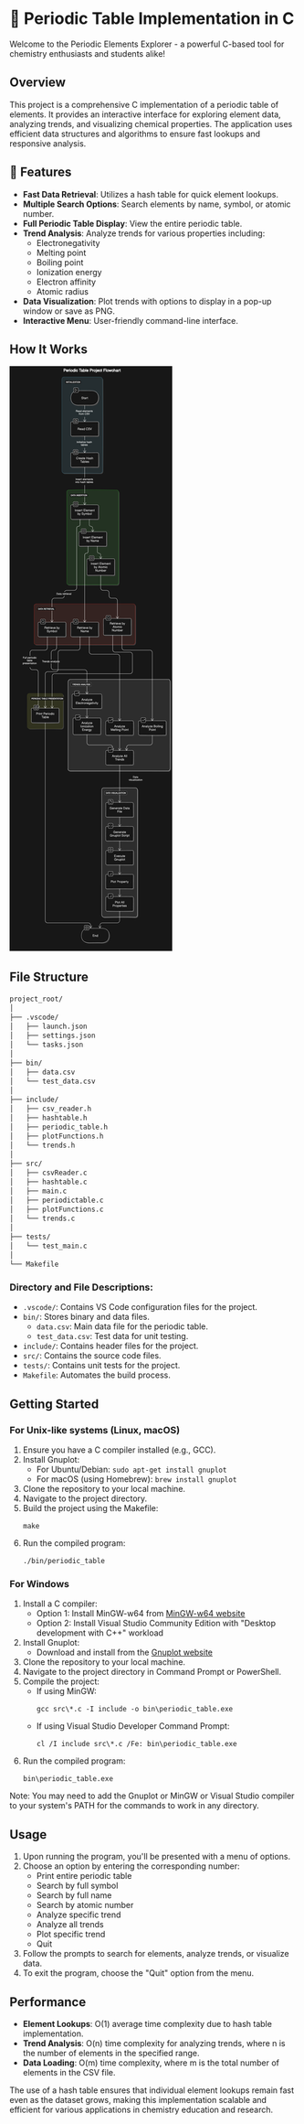 # 🧪 Periodic Table Implementation in C

Welcome to the Periodic Elements Explorer - a powerful C-based tool for chemistry enthusiasts and students alike!



## Overview
This project is a comprehensive C implementation of a periodic table of elements. It provides an interactive interface for exploring element data, analyzing trends, and visualizing chemical properties. The application uses efficient data structures and algorithms to ensure fast lookups and responsive analysis.

## 🌟 Features
- **Fast Data Retrieval**: Utilizes a hash table for quick element lookups.
- **Multiple Search Options**: Search elements by name, symbol, or atomic number.
- **Full Periodic Table Display**: View the entire periodic table.
- **Trend Analysis**: Analyze trends for various properties including:
  - Electronegativity
  - Melting point
  - Boiling point
  - Ionization energy
  - Electron affinity
  - Atomic radius
- **Data Visualization**: Plot trends with options to display in a pop-up window or save as PNG.
- **Interactive Menu**: User-friendly command-line interface.

## How It Works
![Alt text](image/flowchart.png)

## File Structure
```
project_root/
│
├── .vscode/
│   ├── launch.json
│   ├── settings.json
│   └── tasks.json
│
├── bin/
│   ├── data.csv
│   └── test_data.csv
│
├── include/
│   ├── csv_reader.h
│   ├── hashtable.h
│   ├── periodic_table.h
│   ├── plotFunctions.h
│   └── trends.h
│
├── src/
│   ├── csvReader.c
│   ├── hashtable.c
│   ├── main.c
│   ├── periodictable.c
│   ├── plotFunctions.c
│   └── trends.c
│
├── tests/
│   └── test_main.c
│
└── Makefile
```

### Directory and File Descriptions:
- `.vscode/`: Contains VS Code configuration files for the project.
- `bin/`: Stores binary and data files.
  - `data.csv`: Main data file for the periodic table.
  - `test_data.csv`: Test data for unit testing.
- `include/`: Contains header files for the project.
- `src/`: Contains the source code files.
- `tests/`: Contains unit tests for the project.
- `Makefile`: Automates the build process.

## Getting Started

### For Unix-like systems (Linux, macOS)
1. Ensure you have a C compiler installed (e.g., GCC).
2. Install Gnuplot:
   - For Ubuntu/Debian: `sudo apt-get install gnuplot`
   - For macOS (using Homebrew): `brew install gnuplot`
3. Clone the repository to your local machine.
4. Navigate to the project directory.
5. Build the project using the Makefile:
   ```
   make
   ```
6. Run the compiled program:
   ```
   ./bin/periodic_table
   ```

### For Windows
1. Install a C compiler:
   - Option 1: Install MinGW-w64 from [MinGW-w64 website](https://mingw-w64.org/doku.php/download)
   - Option 2: Install Visual Studio Community Edition with "Desktop development with C++" workload
2. Install Gnuplot:
   - Download and install from the [Gnuplot website](http://www.gnuplot.info/download.html)
3. Clone the repository to your local machine.
4. Navigate to the project directory in Command Prompt or PowerShell.
5. Compile the project:
   - If using MinGW:
     ```
     gcc src\*.c -I include -o bin\periodic_table.exe
     ```
   - If using Visual Studio Developer Command Prompt:
     ```
     cl /I include src\*.c /Fe: bin\periodic_table.exe
     ```
6. Run the compiled program:
   ```
   bin\periodic_table.exe
   ```

Note: You may need to add the Gnuplot or MinGW or Visual Studio compiler to your system's PATH for the commands to work in any directory.


## Usage
1. Upon running the program, you'll be presented with a menu of options.
2. Choose an option by entering the corresponding number:
   - Print entire periodic table
   - Search by full symbol
   - Search by full name
   - Search by atomic number
   - Analyze specific trend
   - Analyze all trends
   - Plot specific trend
   - Quit
3. Follow the prompts to search for elements, analyze trends, or visualize data.
4. To exit the program, choose the "Quit" option from the menu.

## Performance
- **Element Lookups**: O(1) average time complexity due to hash table implementation.
- **Trend Analysis**: O(n) time complexity for analyzing trends, where n is the number of elements in the specified range.
- **Data Loading**: O(m) time complexity, where m is the total number of elements in the CSV file.

The use of a hash table ensures that individual element lookups remain fast even as the dataset grows, making this implementation scalable and efficient for various applications in chemistry education and research.




